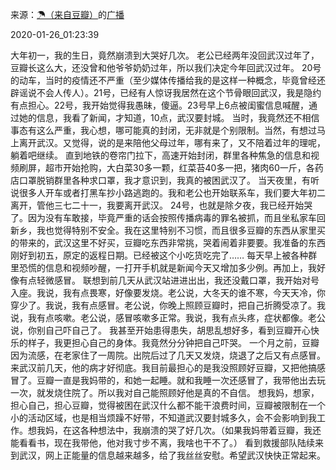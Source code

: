 来源：[☂（来自豆瓣）](https://www.douban.com/people/64903057/)的[广播](https://www.douban.com/people/64903057/status/2773887458/)


2020-01-26_01:23:39


大年初一，我的生日，竟然崩溃到大哭好几次。
老公已经两年没回武汉过年了，豆瓣长这么大，还没曾和他爷爷奶奶过年，所以我们决定今年回武汉过年。
20号的动车，当时的疫情还不严重（至少媒体传播给我的是这样一种概念，毕竟曾经还辟谣说不会人传人）。21号，已经有人惊讶我居然在这个节骨眼回武汉，我是隐约有点担心。22号，我开始觉得我愚昧，傻逼。23号早上6点被闺蜜信息喊醒，通过她的信息，我看了新闻，才知道，10点，武汉要封城。
当时，我竟然还不相信事态有这么严重，我心想，哪可能真的封闭，无非就是个别限制。当然，有想过马上离开武汉。又觉得，说的是来陪他父母过年，哪有来了，又不陪着过年的理呢，躺着吧继续。
直到地铁的卷帘门拉下，高速开始封闭，群里各种焦急的信息和视频刷屏，超市开始抢购，大白菜30多一颗，红菜苔40多一把，猪肉60一斤，各药店口罩脱销群里各种求口罩，我才意识到，我真的被困武汉了。
当天夜里，有听说很多人开车或者打黑车抄小路逃跑的。我和老公也开始联系车，我们要大年初二离开，管他三七二十一，我要离开武汉。
24号，也就是除夕夜，我已经开始哭了。因为没有车敢接，毕竟严重的话会按照传播病毒的罪名被抓，而且坐私家车回新乡，我也觉得特别不安全。我在这里特别不习惯，而且很多豆瓣的东西从家里买的带来的，武汉这里不好买，豆瓣吃东西非常挑，哭着闹着非要要。我准备的东西刚好到初五，原定的返程日期。已经被这个小吃货吃完了……
每天早上被各种群里恐慌的信息和视频吵醒，一打开手机就是新闻今天又增加多少例。再加上，我好像有点轻微感冒。
联想到前几天从武汉站进进出出，我还没戴口罩，我开始对号入座。我说，我有点畏寒，好像要发烧。老公说，大冬天的谁不寒，今天天冷，你穿少了。我说，我有点感冒。老公说，你晚上照顾豆瓣时，把自己折腾受凉了。我说，我有点咳嗽。老公说，感冒咳嗽多正常。我说，我有点头疼，症状都像。老公说，你别自己吓自己了。
我甚至开始患得患失，胡思乱想好多，看到豆瓣开心快乐的样子，我更担心自己的身体。我竟然分分钟把自己吓哭。
一个月之前，豆瓣因为流感，在老家住了一周院。出院后过了几天又发烧，烧退了之后又有点感冒。来武汉前几天，他的病才好彻底。我目前最担心的是我没照顾好豆瓣，又把他搞感冒了。豆瓣一直是我妈带的，和她一起睡。就和我睡一次还感冒了，我带他出去玩一次，就发烧住院了。所以我对自己能照顾好他是真的不自信。
想我妈，想家，担心自己，担心豆瓣，觉得被困在武汉什么都不能干浪费时间，豆瓣被限制在一个小的活动区域，也是相当烦躁不好带，不知道武汉要封城多久，会不会影响到我工作。想我妈，在这各种想法中，我崩溃的哭了好几次。（如果我妈带着豆瓣，我还能看看书，现在我带他，他对我寸步不离，我啥也干不了。）
看到救援部队陆续来到武汉，网上正能量的信息越来越多，给了我丝丝安慰。希望武汉快快正常起来。
